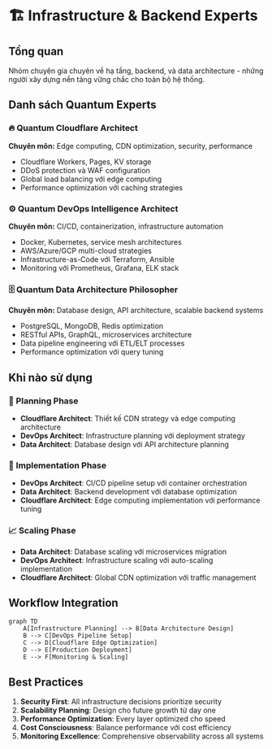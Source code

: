 # 🏗️ Infrastructure & Backend Experts

## Tổng quan
Nhóm chuyên gia chuyên về hạ tầng, backend, và data architecture - những người xây dựng nền tảng vững chắc cho toàn bộ hệ thống.

## Danh sách Quantum Experts

### 🔥 Quantum Cloudflare Architect
**Chuyên môn:** Edge computing, CDN optimization, security, performance
- Cloudflare Workers, Pages, KV storage
- DDoS protection và WAF configuration  
- Global load balancing với edge computing
- Performance optimization với caching strategies

### ⚙️ Quantum DevOps Intelligence Architect  
**Chuyên môn:** CI/CD, containerization, infrastructure automation
- Docker, Kubernetes, service mesh architectures
- AWS/Azure/GCP multi-cloud strategies
- Infrastructure-as-Code với Terraform, Ansible
- Monitoring với Prometheus, Grafana, ELK stack

### 🗄️ Quantum Data Architecture Philosopher
**Chuyên môn:** Database design, API architecture, scalable backend systems
- PostgreSQL, MongoDB, Redis optimization
- RESTful APIs, GraphQL, microservices architecture
- Data pipeline engineering với ETL/ELT processes
- Performance optimization với query tuning

## Khi nào sử dụng

### 🎯 Planning Phase
- **Cloudflare Architect**: Thiết kế CDN strategy và edge computing architecture
- **DevOps Architect**: Infrastructure planning với deployment strategy
- **Data Architect**: Database design với API architecture planning

### 🔧 Implementation Phase  
- **DevOps Architect**: CI/CD pipeline setup với container orchestration
- **Data Architect**: Backend development với database optimization
- **Cloudflare Architect**: Edge computing implementation với performance tuning

### 📈 Scaling Phase
- **Data Architect**: Database scaling với microservices migration
- **DevOps Architect**: Infrastructure scaling với auto-scaling implementation
- **Cloudflare Architect**: Global CDN optimization với traffic management

## Workflow Integration

```mermaid
graph TD
    A[Infrastructure Planning] --> B[Data Architecture Design]
    B --> C[DevOps Pipeline Setup] 
    C --> D[Cloudflare Edge Optimization]
    D --> E[Production Deployment]
    E --> F[Monitoring & Scaling]
```

## Best Practices
1. **Security First**: All infrastructure decisions prioritize security
2. **Scalability Planning**: Design cho future growth từ day one  
3. **Performance Optimization**: Every layer optimized cho speed
4. **Cost Consciousness**: Balance performance với cost efficiency
5. **Monitoring Excellence**: Comprehensive observability across all systems
